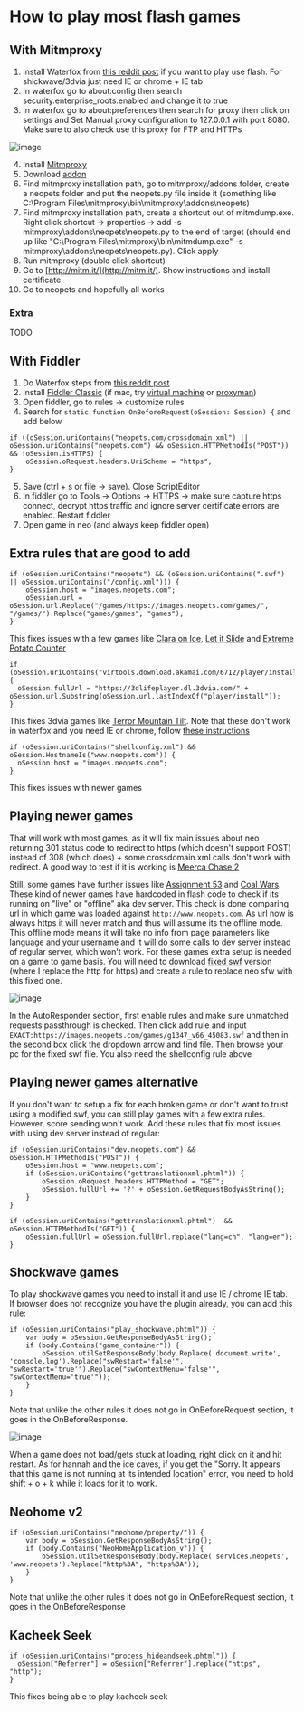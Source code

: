 # How to play most flash games

## With Mitmproxy
1. Install Waterfox from [this reddit post](https://www.reddit.com/r/neopets/comments/s7jzyt/how_to_enable_flash_post_endoflife/) if you want to play use flash. For shickwave/3dvia just need IE or chrome + IE tab
2. In waterfox go to about:config then search security.enterprise_roots.enabled and change it to true
3. In waterfox go to about:preferences then search for proxy then click on settings and Set Manual proxy configuration to 127.0.0.1 with port 8080. Make sure to also check use this proxy for FTP and HTTPs

![image](https://user-images.githubusercontent.com/5660396/185045695-d6c32114-e096-4533-8e16-1e0eaaadfa66.png)

4. Install [Mitmproxy](https://mitmproxy.org/)
5. Download [addon](/mitmproxy/neopets.py)
6. Find mitmproxy installation path, go to mitmproxy/addons folder, create a neopets folder and put the neopets.py file inside it (something like C:\Program Files\mitmproxy\bin\mitmproxy\addons\neopets)
7. Find mitmproxy installation path, create a shortcut out of mitmdump.exe. Right click shortcut -> properties -> add -s mitmproxy\addons\neopets\neopets.py to the end of target (should end up like "C:\Program Files\mitmproxy\bin\mitmdump.exe" -s mitmproxy\addons\neopets\neopets.py). Click apply
8. Run mitmproxy (double click shortcut)
9. Go to [http://mitm.it/](http://mitm.it/). Show instructions and install certificate 
10. Go to neopets and hopefully all works

### Extra
TODO

## With Fiddler

1. Do Waterfox steps from [this reddit post](https://www.reddit.com/r/neopets/comments/s7jzyt/how_to_enable_flash_post_endoflife/)
2. Install [Fiddler Classic](https://www.telerik.com/download/fiddler) (if mac, try [virtual machine](https://docs.telerik.com/fiddler/configure-fiddler/tasks/configureformac) or [proxyman](proxyman))
3. Open fiddler, go to rules -> customize rules
4. Search for `static function OnBeforeRequest(oSession: Session) {` and add below 

```
if ((oSession.uriContains("neopets.com/crossdomain.xml") || oSession.uriContains("neopets.com") && oSession.HTTPMethodIs("POST")) && !oSession.isHTTPS) {
    oSession.oRequest.headers.UriScheme = "https";
}
```
5. Save (ctrl + s or file -> save). Close ScriptEditor
6. In fiddler go to Tools -> Options -> HTTPS -> make sure capture https connect, decrypt https traffic and ignore server certificate errors are enabled. Restart fiddler
7. Open game in neo (and always keep fiddler open) 

## Extra rules that are good to add
```
if (oSession.uriContains("neopets") && (oSession.uriContains(".swf") || oSession.uriContains("/config.xml"))) {
    oSession.host = "images.neopets.com";
    oSession.url = oSession.url.Replace("/games/https://images.neopets.com/games/", "/games/").Replace("games/games", "games"); 
}
```

This fixes issues with a few games like [Clara on Ice](https://www.neopets.com/games/game.phtml?game_id=1172&size=regular&quality=high&play=true), [Let it Slide](https://www.neopets.com/games/game.phtml?game_id=970&size=regular&quality=high&play=true) and [Extreme Potato Counter
](https://www.neopets.com/games/game.phtml?game_id=226&size=regular&quality=high&play=true)

```
if (oSession.uriContains("virtools.download.akamai.com/6712/player/install/")) {
  oSession.fullUrl = "https://3dlifeplayer.dl.3dvia.com/" + oSession.url.Substring(oSession.url.lastIndexOf("player/install"));		
}
```

This fixes 3dvia games like [Terror Mountain Tilt](https://www.neopets.com/games/game.phtml?game_id=925&size=regular&quality=high&play=true). Note that these don't work in waterfox and you need IE or chrome, follow [these instructions](https://www.youtube.com/watch?v=NH8WfY7MvU4)

```
if (oSession.uriContains("shellconfig.xml") && oSession.HostnameIs("www.neopets.com")) {
  oSession.host = "images.neopets.com";
}
```

This fixes issues with newer games

## Playing newer games

That will work with most games, as it will fix main issues about neo returning 301 status code to redirect to https (which doesn't support POST) instead of 308 (which does) + some crossdomain.xml calls don't work with redirect.
A good way to test if it is working is [Meerca Chase 2](https://www.neopets.com/games/game.phtml?game_id=500&size=regular&quality=high&play=true)

Still, some games have further issues like [Assignment 53](https://www.neopets.com/games/game.phtml/?game_id=1347&size=regular&quality=high&play=true) and [Coal Wars](https://www.neopets.com/games/game.phtml?game_id=1370&size=regular&quality=high&play=true). These kind of newer games have hardcoded in flash code to check if its running on "live" or "offline" aka dev server. This check is done comparing url in which game was loaded against `http://www.neopets.com`. As url now is always https it will never match and thus will assume its the offline mode. This offline mode means it will take no info from page parameters like language and your username and it will do some calls to dev server instead of regular server, which won't work. For these games extra setup is needed on a game to game basis. You will need to download [fixed swf](/fixed-swf) version (where I replace the http for https) and create a rule to replace neo sfw with this fixed one.

![image](https://user-images.githubusercontent.com/5660396/184058059-5d0b1601-ecdb-44af-a0d8-de48a0b5f3b9.png)

In the AutoResponder section, first enable rules and make sure unmatched requests passthrough is checked. Then click add rule and input `EXACT:https://images.neopets.com/games/g1347_v66_45083.swf` and then in the second box click the dropdown arrow and find file. Then browse your pc for the fixed swf file. You also need the shellconfig rule above

## Playing newer games alternative

If you don't want to setup a fix for each broken game or don't want to trust using a modified swf, you can still play games with a few extra rules. However, score sending won't work. Add these rules that fix most issues with using dev server instead of regular:

```
if (oSession.uriContains("dev.neopets.com") && oSession.HTTPMethodIs("POST")) {
    oSession.host = "www.neopets.com";
    if (oSession.uriContains("gettranslationxml.phtml")) {
        oSession.oRequest.headers.HTTPMethod = "GET";
        oSession.fullUrl += '?' + oSession.GetRequestBodyAsString();
    }
}

if (oSession.uriContains("gettranslationxml.phtml")  && oSession.HTTPMethodIs("GET")) {
    oSession.fullUrl = oSession.fullUrl.replace("lang=ch", "lang=en");
}
```

## Shockwave games

To play shockwave games you need to install it and use IE / chrome IE tab. If browser does not recognize you have the plugin already, you can add this rule:

```
if (oSession.uriContains("play_shockwave.phtml")) {
    var body = oSession.GetResponseBodyAsString();
    if (body.Contains("game_container")) {
        oSession.utilSetResponseBody(body.Replace('document.write', 'console.log').Replace("swRestart='false'", "swRestart='true'").Replace("swContextMenu='false'", "swContextMenu='true'"));
    }
}
```

Note that unlike the other rules it does not go in OnBeforeRequest section, it goes in the OnBeforeResponse.

![image](https://user-images.githubusercontent.com/5660396/184269837-e09895e8-da86-4df7-99a6-ac6dd04b7446.png)

When a game does not load/gets stuck at loading, right click on it and hit restart. As for hannah and the ice caves, if you get the "Sorry. It appears that this game is not running at its intended location" error, you need to hold shift + o + k while it loads for it to work. 

## Neohome v2

```
if (oSession.uriContains("neohome/property/")) {
    var body = oSession.GetResponseBodyAsString();
    if (body.Contains("NeoHomeApplication_v")) {
        oSession.utilSetResponseBody(body.Replace('services.neopets', 'www.neopets').Replace("http%3A", "https%3A"));
    }
}
```

Note that unlike the other rules it does not go in OnBeforeRequest section, it goes in the OnBeforeResponse

## Kacheek Seek

```
if (oSession.uriContains("process_hideandseek.phtml")) {
  oSession["Referrer"] = oSession["Referrer"].replace("https", "http");
}
```

This fixes being able to play kacheek seek
